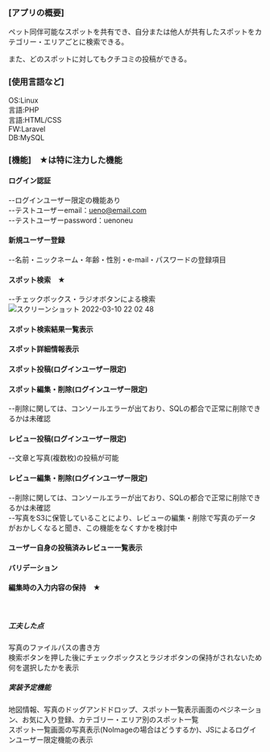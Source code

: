 ### [アプリの概要]
ペット同伴可能なスポットを共有でき、自分または他人が共有したスポットをカテゴリー・エリアごとに検索できる。

また、どのスポットに対してもクチコミの投稿ができる。

### [使用言語など]
OS:Linux<br>
言語:PHP<br>
言語:HTML/CSS<br>
FW:Laravel<br>
DB:MySQL

### [機能]　★は特に注力した機能
#### ログイン認証
--ログインユーザー限定の機能あり<br>
--テストユーザーemail：ueno@email.com<br>
--テストユーザーpassword：uenoneu

#### 新規ユーザー登録
--名前・ニックネーム・年齢・性別・e-mail・パスワードの登録項目

#### スポット検索　★
--チェックボックス・ラジオボタンによる検索
![スクリーンショット 2022-03-10 22 02 48](https://user-images.githubusercontent.com/95392099/157668979-945ca476-bed1-465b-a948-8d1c3133a8c8.jpeg)

#### スポット検索結果一覧表示
#### スポット詳細情報表示
#### スポット投稿(ログインユーザー限定)
#### スポット編集・削除(ログインユーザー限定)
--削除に関しては、コンソールエラーが出ており、SQLの都合で正常に削除できるかは未確認

#### レビュー投稿(ログインユーザー限定)
--文章と写真(複数枚)の投稿が可能

#### レビュー編集・削除(ログインユーザー限定)
--削除に関しては、コンソールエラーが出ており、SQLの都合で正常に削除できるかは未確認<br>
--写真をS3に保管していることにより、レビューの編集・削除で写真のデータがおかしくなると聞き、この機能をなくすかを検討中

#### ユーザー自身の投稿済みレビュー一覧表示
#### バリデーション
#### 編集時の入力内容の保持　★
<br>

##### 工夫した点
写真のファイルパスの書き方<br>
検索ボタンを押した後にチェックボックスとラジオボタンの保持がされないため何を選択したかを表示

##### 実装予定機能
地図情報、写真のドッグアンドドロップ、スポット一覧表示画面のペジネーション、お気に入り登録、カテゴリー・エリア別のスポット一覧<br>
スポット一覧画面の写真表示(NoImageの場合はどうするか)、JSによるログインユーザー限定機能の表示

